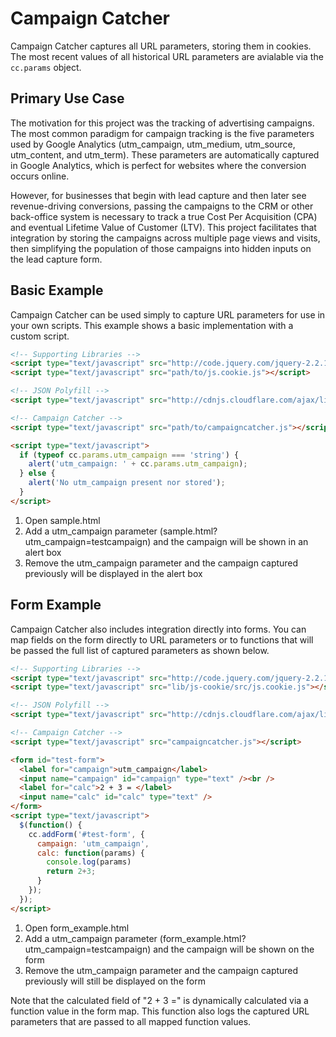 # Campaign Catcher

Campaign Catcher captures all URL parameters, storing them in cookies.  The most recent values of all historical URL parameters are avialable via the `cc.params` object.

## Primary Use Case

The motivation for this project was the tracking of advertising campaigns.  The most common paradigm for campaign tracking is the five parameters used by Google Analytics (utm_campaign, utm_medium, utm_source, utm_content, and utm_term).  These parameters are automatically captured in Google Analytics, which is perfect for websites where the conversion occurs online.

However, for businesses that begin with lead capture and then later see revenue-driving conversions, passing the campaigns to the CRM or other back-office system is necessary to track a true Cost Per Acquisition (CPA) and eventual Lifetime Value of Customer (LTV).  This project facilitates that integration by storing the campaigns across multiple page views and visits, then simplifying the population of those campaigns into hidden inputs on the lead capture form.

## Basic Example

Campaign Catcher can be used simply to capture URL parameters for use in your own scripts.  This example shows a basic implementation with a custom script.

```html
<!-- Supporting Libraries -->
<script type="text/javascript" src="http://code.jquery.com/jquery-2.2.1.min.js"></script>
<script type="text/javascript" src="path/to/js.cookie.js"></script>

<!-- JSON Polyfill -->
<script type="text/javascript" src="http://cdnjs.cloudflare.com/ajax/libs/json3/3.3.2/json3.min.js"></script>

<!-- Campaign Catcher -->
<script type="text/javascript" src="path/to/campaigncatcher.js"></script>

<script type="text/javascript">
  if (typeof cc.params.utm_campaign === 'string') {
    alert('utm_campaign: ' + cc.params.utm_campaign);
  } else {
    alert('No utm_campaign present nor stored');
  }
</script>
```

1. Open sample.html
2. Add a utm_campaign parameter (sample.html?utm_campaign=testcampaign) and the campaign will be shown in an alert box
3. Remove the utm_campaign parameter and the campaign captured previously will be displayed in the alert box

## Form Example

Campaign Catcher also includes integration directly into forms.  You can map fields on the form directly to URL parameters or to functions that will be passed the full list of captured parameters as shown below.

```html
<!-- Supporting Libraries -->
<script type="text/javascript" src="http://code.jquery.com/jquery-2.2.1.min.js"></script>
<script type="text/javascript" src="lib/js-cookie/src/js.cookie.js"></script>

<!-- JSON Polyfill -->
<script type="text/javascript" src="http://cdnjs.cloudflare.com/ajax/libs/json3/3.3.2/json3.min.js"></script>

<!-- Campaign Catcher -->
<script type="text/javascript" src="campaigncatcher.js"></script>

<form id="test-form">
  <label for="campaign">utm_campaign</label>
  <input name="campaign" id="campaign" type="text" /><br />
  <label for="calc">2 + 3 = </label>
  <input name="calc" id="calc" type="text" />
</form>
<script type="text/javascript">
  $(function() {
    cc.addForm('#test-form', {
      campaign: 'utm_campaign',
      calc: function(params) {
        console.log(params)
        return 2+3;
      }
    });
  });
</script>
```

1. Open form_example.html
2. Add a utm_campaign parameter (form_example.html?utm_campaign=testcampaign) and the campaign will be shown on the form
3. Remove the utm_campaign parameter and the campaign captured previously will still be displayed on the form

Note that the calculated field of "2 + 3 =" is dynamically calculated via a function value in the form map.  This function also logs the captured URL parameters that are passed to all mapped function values.
